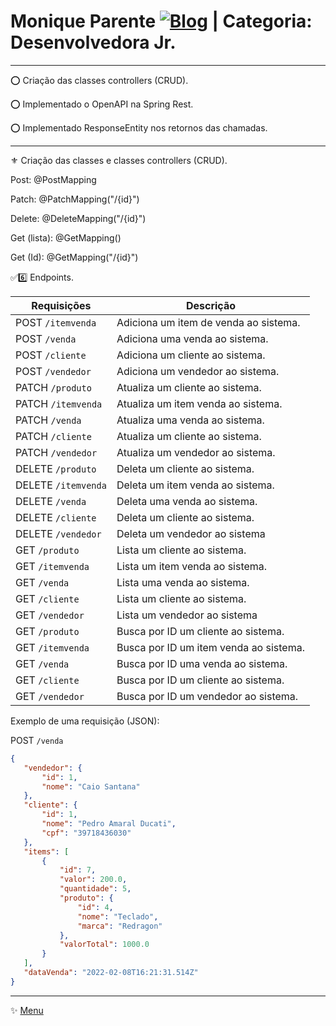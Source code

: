 # Monique Parente [![Blog](https://img.shields.io/badge/LinkedIn-0077B5?style=for-the-badge&logo=linkedin&logoColor=white)](https://www.linkedin.com/in/monique13/) | Categoria: Desenvolvedora Jr. 
______________________________________________________________________________________________________________________________________________________________________________

⭕ Criação das classes controllers (CRUD).

⭕ Implementado o OpenAPI na Spring Rest.

⭕ Implementado ResponseEntity nos retornos das chamadas.
______________________________________________________________________________________________________________________________________________________________________________

⚜ Criação das classes e classes controllers (CRUD).

Post: @PostMapping

Patch: @PatchMapping("/{id}")

Delete: @DeleteMapping("/{id}")

Get (lista): @GetMapping()

Get (Id): @GetMapping("/{id}")

✅6️⃣ Endpoints.
 
|Requisições          | Descrição                                |
|---------------------|------------------------------------------|
| POST `/itemvenda`   | Adiciona um item de venda ao sistema.    |
| POST `/venda`       | Adiciona uma venda ao sistema.           |
| POST `/cliente`     | Adiciona um cliente ao sistema.          |
| POST `/vendedor`    | Adiciona um vendedor ao sistema.         |
| PATCH `/produto`    | Atualiza um cliente ao sistema.          |  
| PATCH `/itemvenda`  | Atualiza um item venda ao sistema.       |
| PATCH `/venda`      | Atualiza uma venda ao sistema.           |
| PATCH `/cliente`    | Atualiza um cliente ao sistema.          |
| PATCH `/vendedor`   | Atualiza um vendedor ao sistema.         |
| DELETE `/produto`   | Deleta um cliente ao sistema.            |
| DELETE `/itemvenda` | Deleta um item venda ao sistema.         | 
| DELETE `/venda`     | Deleta uma venda ao sistema.             |
| DELETE `/cliente`   | Deleta um cliente ao sistema.            | 
| DELETE `/vendedor`  | Deleta um vendedor ao sistema            |
| GET `/produto`      | Lista um cliente ao sistema.             |
| GET `/itemvenda`    | Lista um item venda ao sistema.          |
| GET `/venda`        | Lista uma venda ao sistema.              |
| GET `/cliente`      | Lista um cliente ao sistema.             |
| GET `/vendedor`     | Lista um vendedor ao sistema             |
| GET `/produto`      | Busca por ID um cliente ao sistema.      |
| GET `/itemvenda`    | Busca por ID um item venda ao sistema.   |
| GET `/venda`        | Busca por ID uma venda ao sistema.       |
| GET `/cliente`      | Busca por ID um cliente ao sistema.      |
| GET `/vendedor`     | Busca por ID um vendedor ao sistema.     | 
 
 Exemplo de uma requisição (JSON):
 
 POST `/venda`  
 ```json
 {
    "vendedor": {
        "id": 1,
        "nome": "Caio Santana"
    },
    "cliente": {
        "id": 1,
        "nome": "Pedro Amaral Ducati",
        "cpf": "39718436030"
    },
    "items": [
        {
            "id": 7,
            "valor": 200.0,
            "quantidade": 5,
            "produto": {
                "id": 4,
                "nome": "Teclado",
                "marca": "Redragon"
            },
            "valorTotal": 1000.0
        }
    ],
    "dataVenda": "2022-02-08T16:21:31.514Z"
}
``` 
______________________________________________________________________________________________________________________________________________________________________________
✨ [Menu](https://github.com/MoniqueParente/DesafiosBecaMoniqueParente/blob/main/README.md)<br/>
